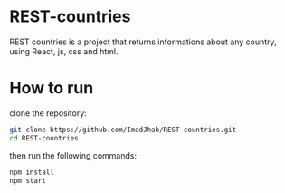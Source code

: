 # REST-countries
REST countries is a project that returns informations about any country, using React, js, css and html.
# How to run
clone the repository:
```bash
git clone https://github.com/ImadJhab/REST-countries.git
cd REST-countries

```
then run the following commands:
```bash
npm install
npm start
```